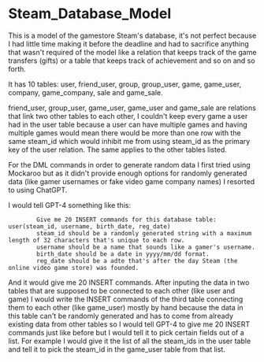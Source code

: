 # Steam_Database_Model

This is a model of the gamestore Steam's database, it's not perfect because I had little time making it before the deadline and had to sacrifice anything that wasn't required of the model like a relation that keeps track of the game transfers (gifts) or a table that keeps track of achievement and so on and so forth.

It has 10 tables: user, friend_user, group, group_user, game, game_user, company, game_company, sale and game_sale.

friend_user, group_user, game_user, game_user and game_sale are relations that link two other tables to each other, I couldn't keep every game a user had in the user table because a user can have multiple games and having multiple games would mean there would be more than one row with the same steam_id which would inhibit me from using steam_id as the primary key of the user relation. The same applies to the other tables listed.

For the DML commands in order to generate random data I first tried using Mockaroo but as it didn't provide enough options for randomly generated data (like gamer usernames or fake video game company names) I resorted to using ChatGPT.

I would tell GPT-4 something like this:

            Give me 20 INSERT commands for this database table: user(steam_id, username, birth_date, reg_date)
            steam_id should be a randomly generated string with a maximum length of 32 characters that's unique to each row.
            username should be a name that sounds like a gamer's username.
            birth_date should be a date in yyyy/mm/dd format.
            reg_date should be a adte that's after the day Steam (the online video game store) was founded.
            
And it would give me 20 INSERT commands. After inputing the data in two tables that are supposed to be connected to each other (like user and game) I would write the INSERT commands of the third table connecting them to each other (like game_user) mostly by hand because the data in this table can't be randomly generated and has to come from already existing data from other tables so I would tell GPT-4 to give me 20 INSERT commands just like before but I would tell it to pick certain fields out of a list. For example I would give it the list of all the steam_ids in the user table and tell it to pick the steam_id in the game_user table from that list.

